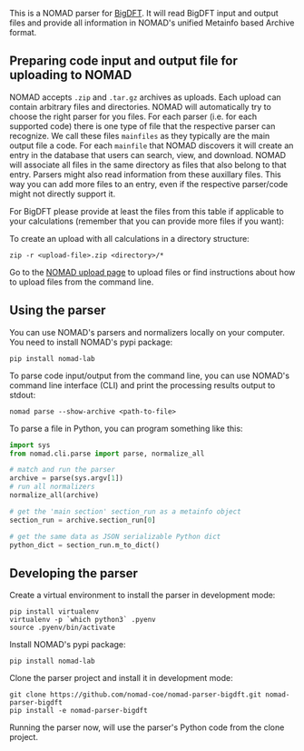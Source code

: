This is a NOMAD parser for [BigDFT](http://bigdft.org/). It will read BigDFT input and
output files and provide all information in NOMAD's unified Metainfo based Archive format.

## Preparing code input and output file for uploading to NOMAD

NOMAD accepts `.zip` and `.tar.gz` archives as uploads. Each upload can contain arbitrary
files and directories. NOMAD will automatically try to choose the right parser for you files.
For each parser (i.e. for each supported code) there is one type of file that the respective
parser can recognize. We call these files `mainfiles` as they typically are the main
output file a code. For each `mainfile` that NOMAD discovers it will create an entry
in the database that users can search, view, and download. NOMAD will associate all files
in the same directory as files that also belong to that entry. Parsers
might also read information from these auxillary files. This way you can add more files
to an entry, even if the respective parser/code might not directly support it.

For BigDFT please provide at least the files from this table if applicable to your
calculations (remember that you can provide more files if you want):



To create an upload with all calculations in a directory structure:

```
zip -r <upload-file>.zip <directory>/*
```

Go to the [NOMAD upload page](https://nomad-lab.eu/prod/rae/gui/uploads) to upload files
or find instructions about how to upload files from the command line.

## Using the parser

You can use NOMAD's parsers and normalizers locally on your computer. You need to install
NOMAD's pypi package:

```
pip install nomad-lab
```

To parse code input/output from the command line, you can use NOMAD's command line
interface (CLI) and print the processing results output to stdout:

```
nomad parse --show-archive <path-to-file>
```

To parse a file in Python, you can program something like this:
```python
import sys
from nomad.cli.parse import parse, normalize_all

# match and run the parser
archive = parse(sys.argv[1])
# run all normalizers
normalize_all(archive)

# get the 'main section' section_run as a metainfo object
section_run = archive.section_run[0]

# get the same data as JSON serializable Python dict
python_dict = section_run.m_to_dict()
```

## Developing the parser

Create a virtual environment to install the parser in development mode:

```
pip install virtualenv
virtualenv -p `which python3` .pyenv
source .pyenv/bin/activate
```

Install NOMAD's pypi package:

```
pip install nomad-lab
```

Clone the parser project and install it in development mode:

```
git clone https://github.com/nomad-coe/nomad-parser-bigdft.git nomad-parser-bigdft
pip install -e nomad-parser-bigdft
```

Running the parser now, will use the parser's Python code from the clone project.